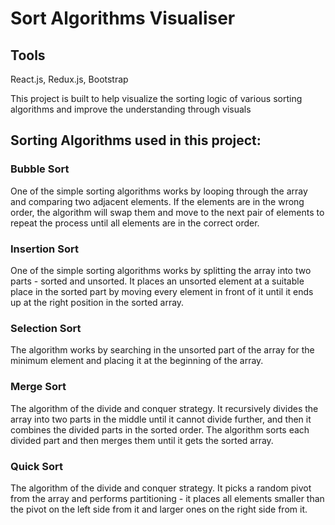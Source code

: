 # Sort Algorithms Visualiser

## Tools
React.js, Redux.js, Bootstrap

This project is built to help visualize the sorting logic of various sorting algorithms and 
improve the understanding through visuals

## Sorting Algorithms used in this project:

### Bubble Sort
One of the simple sorting algorithms works by looping through the array and comparing two adjacent elements. If the elements are in the wrong order, the algorithm will swap them and move to the next pair of elements to repeat the process until all elements are in the correct order.

### Insertion Sort
 One of the simple sorting algorithms works by splitting the array into two parts - sorted and unsorted. It places an unsorted element at a suitable place in the sorted part by moving every element in front of it until it ends up at the right position in the sorted array.

### Selection Sort
 The algorithm works by searching in the unsorted part of the array for the minimum element and placing it at the beginning of the array.

### Merge Sort
 The algorithm of the divide and conquer strategy. It recursively divides the array into two parts in the middle until it cannot divide further, and then it combines the divided parts in the sorted order. The algorithm sorts each divided part and then merges them until it gets the sorted array.

### Quick Sort
 The algorithm of the divide and conquer strategy. It picks a random pivot from the array and performs partitioning - it places all elements smaller than the pivot on the left side from it and larger ones on the 
right side from it.
